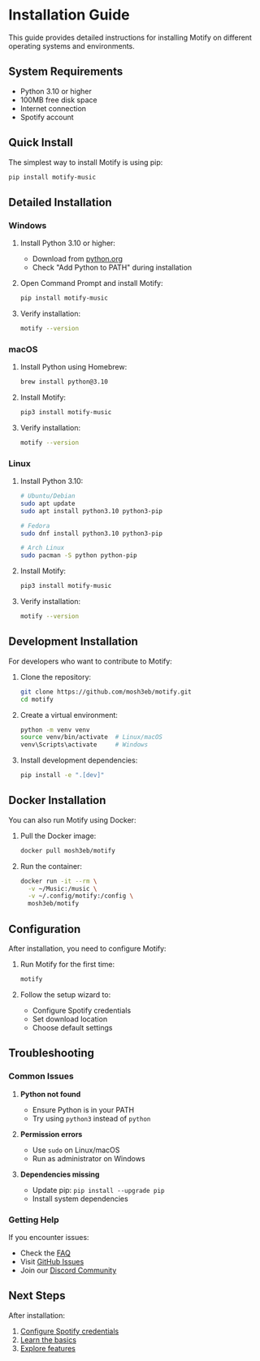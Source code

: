 # Installation Guide

This guide provides detailed instructions for installing Motify on different operating systems and environments.

## System Requirements

- Python 3.10 or higher
- 100MB free disk space
- Internet connection
- Spotify account

## Quick Install

The simplest way to install Motify is using pip:

```bash
pip install motify-music
```

## Detailed Installation

### Windows

1. Install Python 3.10 or higher:
   - Download from [python.org](https://www.python.org/downloads/)
   - Check "Add Python to PATH" during installation

2. Open Command Prompt and install Motify:
   ```bash
   pip install motify-music
   ```

3. Verify installation:
   ```bash
   motify --version
   ```

### macOS

1. Install Python using Homebrew:
   ```bash
   brew install python@3.10
   ```

2. Install Motify:
   ```bash
   pip3 install motify-music
   ```

3. Verify installation:
   ```bash
   motify --version
   ```

### Linux

1. Install Python 3.10:
   ```bash
   # Ubuntu/Debian
   sudo apt update
   sudo apt install python3.10 python3-pip

   # Fedora
   sudo dnf install python3.10 python3-pip

   # Arch Linux
   sudo pacman -S python python-pip
   ```

2. Install Motify:
   ```bash
   pip3 install motify-music
   ```

3. Verify installation:
   ```bash
   motify --version
   ```

## Development Installation

For developers who want to contribute to Motify:

1. Clone the repository:
   ```bash
   git clone https://github.com/mosh3eb/motify.git
   cd motify
   ```

2. Create a virtual environment:
   ```bash
   python -m venv venv
   source venv/bin/activate  # Linux/macOS
   venv\Scripts\activate     # Windows
   ```

3. Install development dependencies:
   ```bash
   pip install -e ".[dev]"
   ```

## Docker Installation

You can also run Motify using Docker:

1. Pull the Docker image:
   ```bash
   docker pull mosh3eb/motify
   ```

2. Run the container:
   ```bash
   docker run -it --rm \
     -v ~/Music:/music \
     -v ~/.config/motify:/config \
     mosh3eb/motify
   ```

## Configuration

After installation, you need to configure Motify:

1. Run Motify for the first time:
   ```bash
   motify
   ```

2. Follow the setup wizard to:
   - Configure Spotify credentials
   - Set download location
   - Choose default settings

## Troubleshooting

### Common Issues

1. **Python not found**
   - Ensure Python is in your PATH
   - Try using `python3` instead of `python`

2. **Permission errors**
   - Use `sudo` on Linux/macOS
   - Run as administrator on Windows

3. **Dependencies missing**
   - Update pip: `pip install --upgrade pip`
   - Install system dependencies

### Getting Help

If you encounter issues:
- Check the [FAQ](faq.md)
- Visit [GitHub Issues](https://github.com/mosh3eb/motify/issues)
- Join our [Discord Community](https://discord.gg/motify)

## Next Steps

After installation:
1. [Configure Spotify credentials](usage.md#configuration)
2. [Learn the basics](usage.md#quick-start)
3. [Explore features](features/playlist.md)
